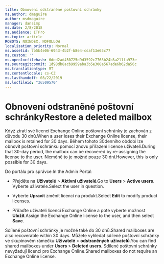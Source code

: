 ```yaml
---
title: Obnovení odstraněné poštovní schránky
ms.author: dmaguire
author: msdmaguire
manager: dansimp
ms.date: 2/8/2018
ms.audience: ITPro
ms.topic: article
ROBOTS: NOINDEX, NOFOLLOW
localization_priority: Normal
ms.assetid: 7b5b4e06-6943-4b2f-b8e4-cdaf13e65c77
ms.custom: ''
ms.openlocfilehash: 6ded2ad450725d9d3592c7763b24b3a211fa973e
ms.sourcegitcommit: 1d98db8acb9959aba3b5e308a567ade6b62da56c
ms.translationtype: MT
ms.contentlocale: cs-CZ
ms.lasthandoff: 08/22/2019
ms.locfileid: "36509570"
---
```

# <a name="restore-a-deleted-mailbox"></a><span data-ttu-id="cab3b-102">Obnovení odstraněné poštovní schránky</span><span class="sxs-lookup"><span data-stu-id="cab3b-102">Restore a deleted mailbox</span></span>

<span data-ttu-id="cab3b-103">Když ztratí své licenci Exchange Online poštovní schránky je zachován z důvodu 30 dnů.</span><span class="sxs-lookup"><span data-stu-id="cab3b-103">When a user loses their Exchange Online license, their mailbox is retained for 30 days.</span></span> <span data-ttu-id="cab3b-104">Během tohoto 30denního období lze obnovit poštovní schránku pomocí znovu přiřazení licence uživateli.</span><span class="sxs-lookup"><span data-stu-id="cab3b-104">During that 30-day period, the mailbox can be recovered by re-assigning the license to the user.</span></span> <span data-ttu-id="cab3b-105">Nicméně to je možné pouze 30 dní.</span><span class="sxs-lookup"><span data-stu-id="cab3b-105">However, this is only possible for 30 days.</span></span>
  
<span data-ttu-id="cab3b-106">Do portálu pro správce:</span><span class="sxs-lookup"><span data-stu-id="cab3b-106">In the Admin Portal:</span></span>
  
- <span data-ttu-id="cab3b-107">Přejděte na **Uživatelé** \> **Aktivní uživatelé**.</span><span class="sxs-lookup"><span data-stu-id="cab3b-107">Go to **Users** \> **Active users**.</span></span> <span data-ttu-id="cab3b-108">Vyberte uživatele.</span><span class="sxs-lookup"><span data-stu-id="cab3b-108">Select the user in question.</span></span>

- <span data-ttu-id="cab3b-109">Vyberte **Upravit** změnit licencí na produkt.</span><span class="sxs-lookup"><span data-stu-id="cab3b-109">Select **Edit** to modify product licenses.</span></span>

- <span data-ttu-id="cab3b-110">Přiřaďte uživateli licenci Exchange Online a poté vyberte možnost **Uložit**.</span><span class="sxs-lookup"><span data-stu-id="cab3b-110">Assign the Exchange Online license to the user, and then select **Save**.</span></span>

<span data-ttu-id="cab3b-111">Sdílené poštovní schránky je možné také do 30 dnů.</span><span class="sxs-lookup"><span data-stu-id="cab3b-111">Shared mailboxes are also recoverable within 30 days.</span></span> <span data-ttu-id="cab3b-112">Můžete vyhledat sdílené poštovní schránky ve skupinovém rámečku **Uživatelé** \> **odstraněných uživatelů**.</span><span class="sxs-lookup"><span data-stu-id="cab3b-112">You can find shared mailboxes under **Users** \> **Deleted users**.</span></span> <span data-ttu-id="cab3b-113">Sdílené poštovní schránky nevyžadují licenci pro Exchange Online.</span><span class="sxs-lookup"><span data-stu-id="cab3b-113">Shared mailboxes do not require an Exchange Online license.</span></span>
  